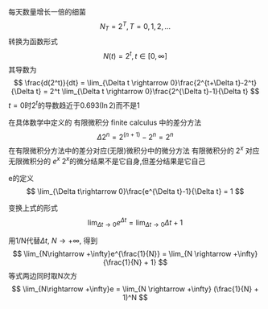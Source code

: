 
每天数量增长一倍的细菌
$$
N_T= 2^T, T = 0,1,2,\dots
$$
转换为函数形式
$$
N(t) = 2^t, t\in[0,\infty]
$$
其导数为
$$
\frac{d(2^t)}{dt} = \lim_{\Delta t \rightarrow 0}\frac{2^{t+\Delta t}-2^t}{\Delta t} = 2^t \lim_{\Delta t \rightarrow 0}\frac{2^{\Delta t}-1}{\Delta t}
$$
$t = 0$时$2^t$的导数趋近于0.693($\ln 2$)而不是1


在具体数学中定义的 有限微积分 finite calculus 中的差分方法
$$
\Delta 2^n = 2^{(n+1)}-2^n = 2^n
$$
在有限微积分方法中的差分对应(无限)微积分中的微分方法
有限微积分的 $2^x$ 对应无限微积分的 $e^x$ 
$2^x$的微分结果不是它自身,但差分结果是它自己

e的定义
$$
\lim_{\Delta t\rightarrow 0}\frac{e^{\Delta t}-1}{\Delta t} = 1
$$

变换上式的形式
$$
\lim_{\Delta t\rightarrow 0}e^{\Delta t} = \lim_{\Delta t \rightarrow 0} {\Delta t + 1}
$$

用1/N代替$\Delta t$, $N\rightarrow +\infty$, 得到
$$
\lim_{N\rightarrow +\infty}e^{\frac{1}{N}} = \lim_{N \rightarrow +\infty} {\frac{1}{N} + 1}
$$
等式两边同时取N次方
$$
\lim_{N\rightarrow +\infty}e = \lim_{N \rightarrow +\infty} (\frac{1}{N} + 1)^N
$$